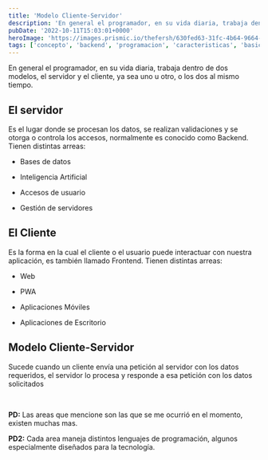 ```yaml
---
title: 'Modelo Cliente-Servidor'
description: 'En general el programador, en su vida diaria, trabaja dentro de dos modelos, el servidor y el cliente, ya sea uno u otro, o los dos al mismo tiempo.'
pubDate: '2022-10-11T15:03:01+0000'
heroImage: 'https://images.prismic.io/thefersh/630fed63-31fc-4b64-9664-637bccddb52d_Protadas+blog+%283%29.png?auto=compress,format'
tags: ['concepto', 'backend', 'programacion', 'caracteristicas', 'basico']
---
```

En general el programador, en su vida diaria, trabaja dentro de dos modelos, el servidor y el cliente, ya sea uno u otro, o los dos al mismo tiempo.
## El servidor

Es el lugar donde se procesan los datos, se realizan validaciones y se otorga o controla los accesos, normalmente es conocido como Backend. Tienen distintas arreas:

- Bases de datos

- Inteligencia Artificial

- Accesos de usuario

- Gestión de servidores

## El Cliente

Es la forma en la cual el cliente o el usuario puede interactuar con nuestra aplicación, es también llamado Frontend. Tienen distintas arreas:

- Web

- PWA

- Aplicaciones Móviles

- Aplicaciones de Escritorio

## Modelo Cliente-Servidor

Sucede cuando un cliente envía una petición al servidor con los datos requeridos, el servidor lo procesa y responde a esa petición con los datos solicitados

&nbsp;

**PD:** Las areas que mencione son las que se me ocurrió en el momento, existen muchas mas.

**PD2:** Cada area maneja distintos lenguajes de programación, algunos especialmente diseñados para la tecnología.
